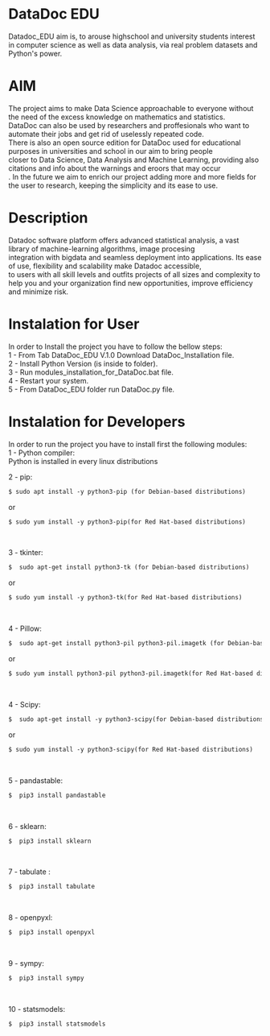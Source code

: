 # DataDoc EDU
Datadoc_EDU aim is, to arouse highschool and university students interest in computer science as well as data analysis, via real problem datasets and Python's power.
# AIM
The project aims to make Data Science approachable to everyone without the need of the excess knowledge on mathematics and statistics. <br>
DataDoc can also be used by researchers and proffesionals who want to automate their jobs and get rid of uselessly repeated code. <br>
There is also an open source edition for DataDoc used for educational purposes in universities and school in our aim to bring people <br>closer to Data Science, Data Analysis and Machine Learning, providing also citations and info about the warnings and eroors that may occur<br>. In the future we aim to enrich our project adding more and more fields for the user to research, keeping the simplicity and its ease to use. 

# Description
 Datadoc software platform offers advanced statistical analysis, a vast library of machine-learning algorithms, image procesing <br>
 integration with bigdata and seamless deployment into applications. Its ease of use, flexibility and scalability make Datadoc accessible,<br>
 to users with all skill levels and outfits projects of all sizes and complexity to help you and your organization find new opportunities, improve efficiency and minimize risk.<br>

# Instalation for User
In order to Install the project you have to follow the bellow steps:<br />
1 - From Tab DataDoc_EDU V.1.0 Download DataDoc_Installation file. <br />
2 - Install Python Version (is inside to folder). <br />
3 - Run modules_installation_for_DataDoc.bat file. <br />
4 - Restart your system. <br />
5 - From DataDoc_EDU folder run DataDoc.py file. <br /> 

# Instalation for Developers
In order to run the project you have to install first the following modules:<br />
1 - Python compiler: <br /> 
Python is installed in every linux distributions

2 - pip: <br /> 
```diff
$ sudo apt install -y python3-pip (for Debian-based distributions)
```
or <br />
```diff
$ sudo yum install -y python3-pip(for Red Hat-based distributions) 
```
<br />

3 - tkinter: <br /> 
```diff
$  sudo apt-get install python3-tk (for Debian-based distributions) 
```
or <br />
```diff
$ sudo yum install -y python3-tk(for Red Hat-based distributions) 
```
<br />

4 - Pillow: <br /> 
```diff
$  sudo apt-get install python3-pil python3-pil.imagetk (for Debian-based distributions) 
```
or <br />
```diff
$ sudo yum install python3-pil python3-pil.imagetk(for Red Hat-based distributions) 
```
<br />

4 - Scipy: <br /> 
```diff
$  sudo apt-get install -y python3-scipy(for Debian-based distributions) 
```
or <br />
```diff
$ sudo yum install -y python3-scipy(for Red Hat-based distributions) 
```
<br />

5 - pandastable: <br /> 
```diff
$  pip3 install pandastable
```
<br />

6 - sklearn: <br /> 
```diff
$  pip3 install sklearn
```
<br />

7 - tabulate : <br /> 
```diff
$  pip3 install tabulate 
```
<br />

8 - openpyxl: <br /> 
```diff
$  pip3 install openpyxl
```
<br />

9 - sympy: <br /> 
```diff
$  pip3 install sympy
```
<br />

10 - statsmodels: <br /> 
```diff
$  pip3 install statsmodels
```
<br />